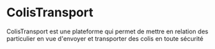 # ColisTransport
ColisTransport est une plateforme qui permet de mettre en relation des particulier en vue d'envoyer et transporter des colis en toute sécurité
